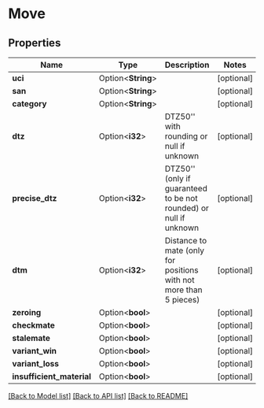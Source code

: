 # Move

## Properties

Name | Type | Description | Notes
------------ | ------------- | ------------- | -------------
**uci** | Option<**String**> |  | [optional]
**san** | Option<**String**> |  | [optional]
**category** | Option<**String**> |  | [optional]
**dtz** | Option<**i32**> | DTZ50'' with rounding or null if unknown | [optional]
**precise_dtz** | Option<**i32**> | DTZ50'' (only if guaranteed to be not rounded) or null if unknown  | [optional]
**dtm** | Option<**i32**> | Distance to mate (only for positions with not more than 5 pieces) | [optional]
**zeroing** | Option<**bool**> |  | [optional]
**checkmate** | Option<**bool**> |  | [optional]
**stalemate** | Option<**bool**> |  | [optional]
**variant_win** | Option<**bool**> |  | [optional]
**variant_loss** | Option<**bool**> |  | [optional]
**insufficient_material** | Option<**bool**> |  | [optional]

[[Back to Model list]](../README.md#documentation-for-models) [[Back to API list]](../README.md#documentation-for-api-endpoints) [[Back to README]](../README.md)



